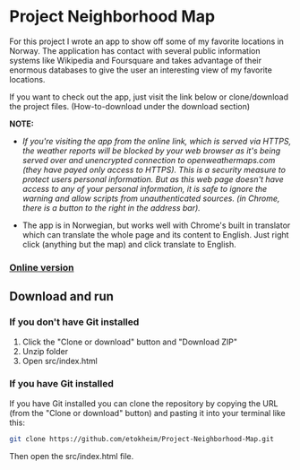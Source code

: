 # Project Neighborhood Map

For this project I wrote an app to show off some of my favorite locations in Norway. The application has contact with several public information systems like Wikipedia and Foursquare and takes advantage of their enormous databases to give the user an interesting view of my favorite locations.

If you want to check out the app, just visit the link below or clone/download the project files. (How-to-download under the download section)

**NOTE:**
  - *If you're visiting the app from the online link, which is served via HTTPS, the weather reports will be blocked by your web browser as it's being served over and unencrypted connection to openweathermaps.com (they have payed only access to HTTPS). This is a security measure to protect users personal information. But as this web page doesn't have access to any of your personal information, it is safe to ignore the warning and allow scripts from unauthenticated sources. (in Chrome, there is a button to the right in the address bar).*

  - The app is in Norwegian, but works well with Chrome's built in translator which can translate the whole page and its content to English. Just right click (anything but the map) and click translate to English.

### [Online version](https://etokheim.github.io/Project-Neighborhood-Map/)

## Download and run
### If you don't have Git installed
1. Click the "Clone or download" button and "Download ZIP"
2. Unzip folder
3. Open src/index.html

### If you have Git installed
If you have Git installed you can clone the repository by copying the URL (from the "Clone or download" button) and pasting it into your terminal like this:
```bash
git clone https://github.com/etokheim/Project-Neighborhood-Map.git
```

Then open the src/index.html file.

